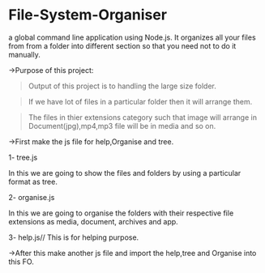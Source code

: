 # File-System-Organiser
a global command line application using Node.js. It organizes all your files from from a folder into different section so that you need not to do it manually.

->Purpose of this project:

> Output of this project is to handling the large size folder.

> If we have lot of files in a particular folder then it will arrange them. 

> The files in thier extensions category such that image will arrange in Document(jpg),mp4,mp3 file will be in media and so on.


->First make the js file for help,Organise and tree.

1- tree.js

In this we are going to show the files and folders by using a particular format as tree.

2- organise.js

In this we are going to organise the folders with their respective file extensions as media, document, archives and app.

3- help.js//
This is for helping purpose.

->After this make another js file and import the help,tree and Organise into this FO.
